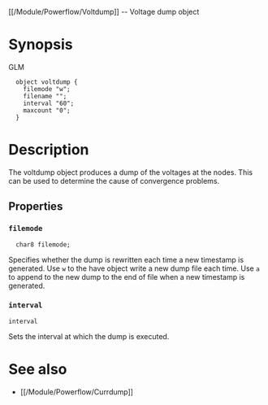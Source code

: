 [[/Module/Powerflow/Voltdump]] -- Voltage dump object

# Synopsis
GLM
~~~
  object voltdump {
    filemode "w";
    filename "";
    interval "60";
    maxcount "0";
  }
~~~

# Description

The voltdump object produces a dump of the voltages at the nodes. This can be used to determine the cause of convergence problems.

## Properties

### `filemode`
~~~
  char8 filemode;
~~~
Specifies whether the dump is rewritten each time a new timestamp is generated.  Use `w` to the have object write a new dump file each time. Use `a` to append to the new dump to the end of file when a new timestamp is generated.

### `interval`
~~~
interval 
~~~
Sets the interval at which the dump is executed.

# See also

* [[/Module/Powerflow/Currdump]]
